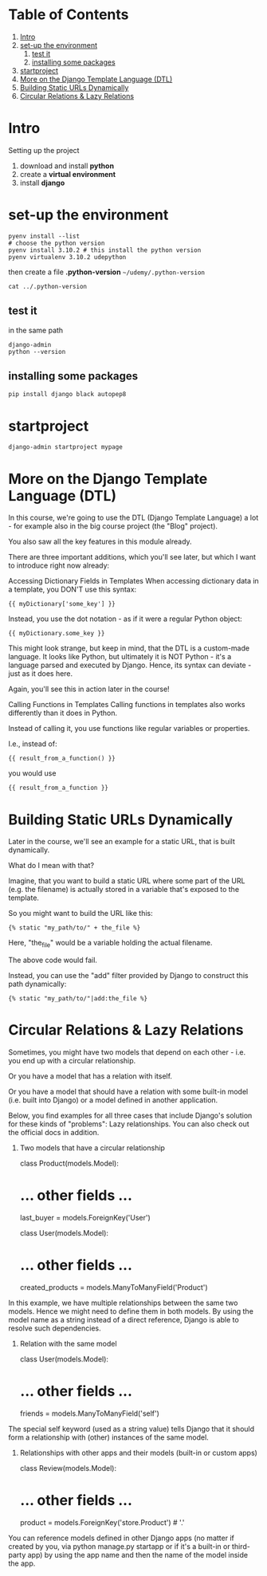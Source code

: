 
# Table of Contents

1.  [Intro](#orgb3a643b)
2.  [set-up the environment](#org914cf89)
    1.  [test it](#org1f4a3ae)
    2.  [installing some packages](#org4c5749b)
3.  [startproject](#orged01392)
4.  [More on the Django Template Language (DTL)](#org7452d35)
5.  [Building Static URLs Dynamically](#orge61b74e)
6.  [Circular Relations & Lazy Relations](#orgfdc4f22)



<a id="orgb3a643b"></a>

# Intro

Setting up the project

1.  download and install **python**
2.  create a **virtual environment**
3.  install **django**


<a id="org914cf89"></a>

# set-up the environment

    pyenv install --list
    # choose the python version
    pyenv install 3.10.2 # this install the python version
    pyenv virtualenv 3.10.2 udepython

then create a file **.python-version**
`~/udemy/.python-version`

    cat ../.python-version


<a id="org1f4a3ae"></a>

## test it

in the same path

    django-admin
    python --version


<a id="org4c5749b"></a>

## installing some packages

    pip install django black autopep8


<a id="orged01392"></a>

# startproject

    django-admin startproject mypage


<a id="org7452d35"></a>

# More on the Django Template Language (DTL)

In this course, we're going to use the DTL (Django Template Language)
a lot - for example also in the big course project (the "Blog"
project).

You also saw all the key features in this module already.

There are three important additions, which you'll see later, but
which I want to introduce right now already:

Accessing Dictionary Fields in Templates When accessing dictionary
data in a template, you DON'T use this syntax:

    {{ myDictionary['some_key'] }}

Instead, you use the dot notation - as if it were a regular Python
object:

    {{ myDictionary.some_key }}

This might look strange, but keep in mind, that the DTL is a
custom-made language. It looks like Python, but ultimately it is NOT
Python - it's a language parsed and executed by Django. Hence, its
syntax can deviate - just as it does here.

Again, you'll see this in action later in the course!

Calling Functions in Templates Calling functions in templates also
works differently than it does in Python.

Instead of calling it, you use functions like regular variables or
properties.

I.e., instead of:

    {{ result_from_a_function() }}

you would use

    {{ result_from_a_function }}


<a id="orge61b74e"></a>

# Building Static URLs Dynamically

Later in the course, we'll see an example for a static URL, that is
built dynamically.

What do I mean with that?

Imagine, that you want to build a static URL where some part of the
URL (e.g. the filename) is actually stored in a variable that's
exposed to the template.

So you might want to build the URL like this:

    {% static "my_path/to/" + the_file %}

Here, "the<sub>file</sub>" would be a variable holding the actual filename.

The above code would fail.

Instead, you can use the "add" filter provided by Django to
construct this path dynamically:

    {% static "my_path/to/"|add:the_file %}


<a id="orgfdc4f22"></a>

# Circular Relations & Lazy Relations

Sometimes, you might have two models that depend on each other -
i.e. you end up with a circular relationship.

Or you have a model that has a relation with itself.

Or you have a model that should have a relation with some built-in
model (i.e. built into Django) or a model defined in another
application.

Below, you find examples for all three cases that include Django's
solution for these kinds of "problems": Lazy relationships. You can
also check out the official docs in addition.

1.  Two models that have a circular relationship

    class Product(models.Model):
    # ... other fields ...
    last_buyer = models.ForeignKey('User')
    
    class User(models.Model):
    # ... other fields ...
    created_products = models.ManyToManyField('Product')

In this example, we have multiple relationships between the same two
models. Hence we might need to define them in both models. By using
the model name as a string instead of a direct reference, Django is
able to resolve such dependencies.

1.  Relation with the same model

    class User(models.Model):
    # ... other fields ...
    friends = models.ManyToManyField('self') 

The special self keyword (used as a string value) tells Django that
it should form a relationship with (other) instances of the same
model.

1.  Relationships with other apps and their models (built-in or custom apps)

    class Review(models.Model):
    # ... other fields ...
    product = models.ForeignKey('store.Product') # '<appname>.<modelname>'

You can reference models defined in other Django apps (no matter if
created by you, via python manage.py startapp <appname> or if it's a
built-in or third-party app) by using the app name and then the name
of the model inside the app.

